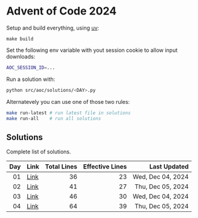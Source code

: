 # Advent of Code 2024

Setup and build everything, using [uv](https://github.com/astral-sh/uv):

```
make build
```

Set the following env variable with yout session cookie to allow input downloads: 

```sh
AOC_SESSION_ID=...
```

Run a solution with: 

```sh
python src/aoc/solutions/<DAY>.py
```

Alternatevely you can use one of those two rules:

```sh
make run-latest # run latest file in solutions
make run-all    # run all solutions
```
## Solutions

Complete list of solutions.

| **Day** | **Link** | **Total Lines** | **Effective Lines** | **Last Updated** |
| -: | - | -: | -: | -: |
| 01 | [Link](./src/aoc/solutions/01.py) |       36 | 23 | Wed, Dec 04, 2024 |
| 02 | [Link](./src/aoc/solutions/02.py) |       41 | 27 | Thu, Dec 05, 2024 |
| 03 | [Link](./src/aoc/solutions/03.py) |       46 | 30 | Wed, Dec 04, 2024 |
| 04 | [Link](./src/aoc/solutions/04.py) |       64 | 39 | Thu, Dec 05, 2024 |
